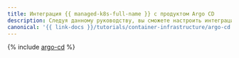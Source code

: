 ```yaml
---
title: Интеграция {{ managed-k8s-full-name }} с продуктом Argo CD
description: Следуя данному руководству, вы сможете настроить интеграцию {{ managed-k8s-name }} с продуктом Argo CD.
canonical: '{{ link-docs }}/tutorials/container-infrastructure/argo-cd'
---
```


{% include [argo-cd](../../_tutorials/k8s/argo-cd.md) %}